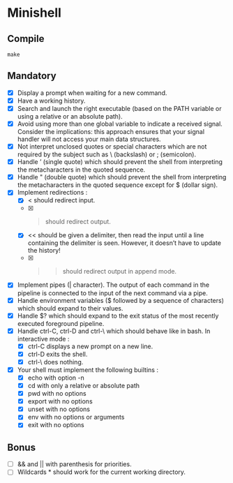 # Minishell

## Compile

```
make
```

## Mandatory

- [x] Display a prompt when waiting for a new command.
- [x] Have a working history.
- [x] Search and launch the right executable (based on the PATH variable or using a
relative or an absolute path). 
- [x] Avoid using more than one global variable to indicate a received signal. Consider
the implications: this approach ensures that your signal handler will not access your
main data structures.
- [x] Not interpret unclosed quotes or special characters which are not required by the
subject such as \ (backslash) or ; (semicolon).
- [x] Handle ’ (single quote) which should prevent the shell from interpreting the metacharacters in the quoted sequence.
- [x] Handle " (double quote) which should prevent the shell from interpreting the metacharacters in the quoted sequence except for $ (dollar sign).
- [x] Implement redirections :
	- [x] < should redirect input.
	- [x] > should redirect output.
	- [x] << should be given a delimiter, then read the input until a line containing the
delimiter is seen. However, it doesn’t have to update the history!
	- [x] >> should redirect output in append mode.
- [x] Implement pipes (| character). The output of each command in the pipeline is
connected to the input of the next command via a pipe.
- [x] Handle environment variables ($ followed by a sequence of characters) which
should expand to their values.
- [x] Handle $? which should expand to the exit status of the most recently executed
foreground pipeline.
- [x] Handle ctrl-C, ctrl-D and ctrl-\ which should behave like in bash. In interactive mode :
	- [x] ctrl-C displays a new prompt on a new line.
	- [x] ctrl-D exits the shell.
	- [x] ctrl-\ does nothing.
- [x] Your shell must implement the following builtins :
	- [x] echo with option -n
	- [x] cd with only a relative or absolute path
	- [x] pwd with no options
	- [x] export with no options
	- [x] unset with no options
	- [x] env with no options or arguments
	- [x] exit with no options

## Bonus

- [ ] && and || with parenthesis for priorities.
- [ ] Wildcards * should work for the current working directory.
